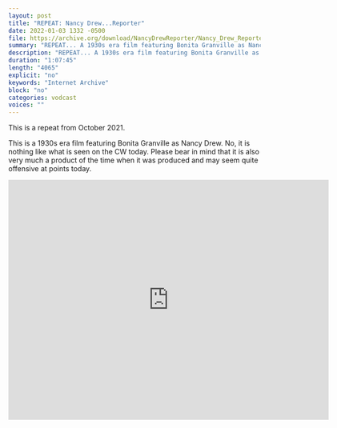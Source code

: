 ```yaml
---
layout: post
title: "REPEAT: Nancy Drew...Reporter"
date: 2022-01-03 1332 -0500
file: https://archive.org/download/NancyDrewReporter/Nancy_Drew_Reporter.mp4
summary: "REPEAT... A 1930s era film featuring Bonita Granville as Nancy Drew.  No, it is nothing like what is seen on the CW today.  Please bear in mind that it is also very much a product of the time when it was produced and may seem quite offensive at points today."
description: "REPEAT... A 1930s era film featuring Bonita Granville as Nancy Drew.  No, it is nothing like what is seen on the CW today.  Please bear in mind that it is also very much a product of the time when it was produced and may seem quite offensive at points today."
duration: "1:07:45"
length: "4065"
explicit: "no" 
keywords: "Internet Archive"
block: "no" 
categories: vodcast
voices: ""
---
```


This is a repeat from October 2021.

This is a 1930s era film featuring Bonita Granville as Nancy Drew.  No, it is nothing like what is seen on the CW today.  Please bear in mind that it is also very much a product of the time when it was produced and may seem quite offensive at points today.

<iframe src="https://archive.org/embed/NancyDrewReporter" width="640" height="480" frameborder="0" webkitallowfullscreen="true" mozallowfullscreen="true" allowfullscreen></iframe>
